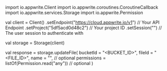 import io.appwrite.Client
import io.appwrite.coroutines.CoroutineCallback
import io.appwrite.services.Storage
import io.appwrite.Permission

val client = Client()
    .setEndpoint("https://cloud.appwrite.io/v1") // Your API Endpoint
    .setProject("5df5acd0d48c2") // Your project ID
    .setSession("") // The user session to authenticate with

val storage = Storage(client)

val response = storage.updateFile(
    bucketId = "<BUCKET_ID>",
    fileId = "<FILE_ID>",
    name = "<NAME>", // optional
    permissions = listOf(Permission.read("any")) // optional
)
